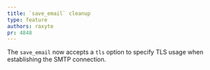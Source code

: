 ```yaml
---
title: `save_email` cleanup
type: feature
authors: raxyte
pr: 4848
---
```


The `save_email` now accepts a `tls` option to specify TLS usage when establishing
the SMTP connection.
